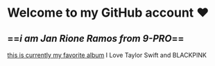 # Welcome to **my GitHub account** :heart:
## ==*i am Jan Rione Ramos from 9-PRO*==
[this is currently my favorite album](https://open.spotify.com/album/151w1FgRZfnKZA9FEcg9Z3)
I Love Taylor Swift and BLACKPINK
